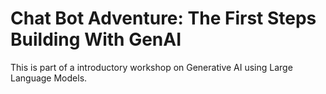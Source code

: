 # Chat Bot Adventure: The First Steps Building With GenAI

This is part of a introductory workshop on Generative AI using Large Language Models.

